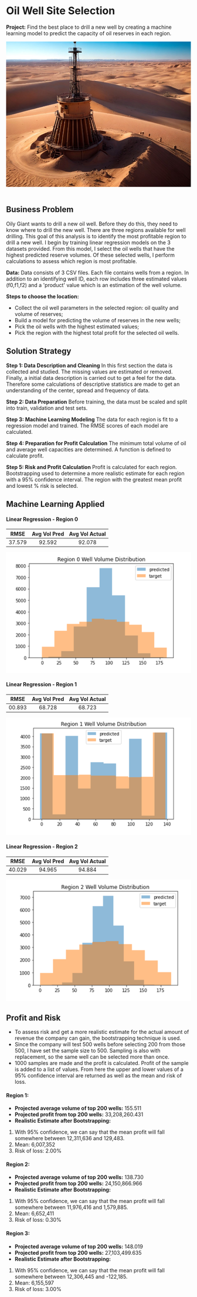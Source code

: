 # Oil Well Site Selection

**Project:** Find the best place to drill a new well by creating a machine learning model to predict the capacity of oil reserves in each region.

<div align="center">
    <img alt="oil" src="https://github.com/nelsonj1614/Data_Projects_TripleTen/blob/004e565c6c19f9c83ae66a4bd4ff8d80f96a0f7d/03_Oil_Well_Site_Selection_Project/Photos/hfsfsa_872e325a773b5c37cf2a7917d675a44fb83b7992.jpg">
</div>

<br>

## Business Problem
Oily Giant wants to drill a new oil well. Before they do this, they need to know where to drill the new well. There are three regions available for well drilling. This goal of this analysis is to identify the most profitable region to drill a new well.
I begin by training linear regression models on the 3 datasets provided. From this model, I select the oil wells that have the highest predicted reserve volumes. Of these selected wells, I perform calculations to assess which region is most profitable. 

**Data:** Data consists of 3 CSV files. Each file contains wells from a region. In addition to an identifying well ID, each row includes three estimated values (f0,f1,f2) and a 'product' value which is an estimation of the well volume.

**Steps to choose the location:**

- Collect the oil well parameters in the selected region: oil quality and volume of reserves;
- Build a model for predicting the volume of reserves in the new wells;
- Pick the oil wells with the highest estimated values;
- Pick the region with the highest total profit for the selected oil wells.

## Solution Strategy

**Step 1: Data Description and Cleaning**
 In this first section the data is collected and studied. The missing values are estimated or removed. Finally, a initial data description is carried out to get a feel for the data. Therefore some calculations of descriptive statistics are made to get an understanding of the center, spread and frequency of data.

**Step 2: Data Preparation**
Before training, the data must be scaled and split into train, validation and test sets.

**Step 3: Machine Learning Modeling**
The data for each region is fit to a regression model and trained. The RMSE scores of each model are calculated.

**Step 4: Preparation for Profit Calculation**
The minimum total volume of oil and average well capacities are determined. A function is defined to calculate profit.

**Step 5: Risk and Profit Calculation**
Profit is calculated for each region. Bootstrapping used to determine a more realistic estimate for each region with a 95% confidence interval. The region with the greatest mean profit and lowest % risk is selected.

## Machine Learning Applied

#### Linear Regression - Region 0

|  RMSE  | Avg Vol Pred | Avg Vol Actual |
|:------:|:------------:|:--------------:|
| 37.579 |    92.592    |     92.078     |

<div align="center">
    <img alt="oil" src="https://github.com/nelsonj1614/Data_Projects_TripleTen/blob/8f6347a0326b807ccc319554d8ce4b5b30b114dd/03_Oil_Well_Site_Selection_Project/Photos/img1.png">
</div>


#### Linear Regression - Region 1

|  RMSE  | Avg Vol Pred | Avg Vol Actual |
|:------:|:------------:|:--------------:|
| 00.893 |    68.728    |     68.723     |

<div align="center">
    <img alt="oil" src="https://github.com/nelsonj1614/Data_Projects_TripleTen/blob/8f6347a0326b807ccc319554d8ce4b5b30b114dd/03_Oil_Well_Site_Selection_Project/Photos/img2.png">
</div>


#### Linear Regression - Region 2

|  RMSE  | Avg Vol Pred | Avg Vol Actual |
|:------:|:------------:|:--------------:|
| 40.029 |    94.965    |     94.884     |

<div align="center">
    <img alt="oil" src="https://github.com/nelsonj1614/Data_Projects_TripleTen/blob/8f6347a0326b807ccc319554d8ce4b5b30b114dd/03_Oil_Well_Site_Selection_Project/Photos/img3.png">
</div>


## Profit and Risk

- To assess risk and get a more realistic estimate for the actual amount of revenue the company can gain, the bootstrapping technique is used.
- Since the company will test 500 wells before selecting 200 from those 500, I have set the sample size to 500. Sampling is also with replacement, so the same well can be selected more than once.
- 1000 samples are made and the profit is calculated. Profit of the sample is added to a list of values. From here the upper and lower values of a 95% confidence interval are returned as well as the mean and risk of loss.

#### Region 1:

- **Projected average volume of top 200 wells:** 155.511
- **Projected profit from top 200 wells:** 33,208,260.431
- **Realistic Estimate after Bootstrapping:**
1. With 95% confidence, we can say that the mean profit will fall somewhere between 12,311,636 and 129,483.
2. Mean: 6,007,352
3. Risk of loss: 2.00%

#### Region 2:

- **Projected average volume of top 200 wells:** 138.730
- **Projected profit from top 200 wells:** 24,150,866.966
- **Realistic Estimate after Bootstrapping:**
1. With 95% confidence, we can say that the mean profit will fall somewhere between 11,976,416 and 1,579,885.
2. Mean: 6,652,411
3. Risk of loss: 0.30%

#### Region 3:

- **Projected average volume of top 200 wells:** 148.019
- **Projected profit from top 200 wells:** 27,103,499.635
- **Realistic Estimate after Bootstrapping:**
1. With 95% confidence, we can say that the mean profit will fall somewhere between 12,306,445 and -122,185.
2. Mean: 6,155,597
3. Risk of loss: 3.00%
